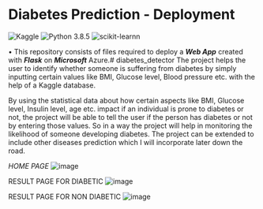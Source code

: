 # Diabetes Prediction - Deployment
![Kaggle](https://img.shields.io/badge/Dataset-Kaggle-blue.svg) ![Python 3.8.5](https://img.shields.io/badge/Python-3.6-brightgreen.svg) ![scikit-learnn](https://img.shields.io/badge/Library-Scikit_Learn-orange.svg)

• This repository consists of files required to deploy a ___Web App___ created with ___Flask___ on ___Microsoft___ Azure.# diabetes_detector
The project helps the user to identify whether someone is suffering from diabetes by simply inputting certain values like BMI, Glucose level, Blood pressure etc. with the help of a Kaggle database.

By using the statistical data about how certain aspects like BMI, Glucose level, Insulin level, age etc. impact if an individual is prone to diabetes or not, the project will be able to tell the user if the person has diabetes or not by entering those values. So in a way the project will help in monitoring the likelihood of someone developing diabetes. The project can be extended to include other diseases prediction which I will incorporate later down the road. 


_HOME PAGE_ 
![image](https://user-images.githubusercontent.com/92875632/160885857-0298cc7f-bb77-4cac-8cf3-ea430ce97bb4.png)

RESULT PAGE FOR DIABETIC 
![image](https://user-images.githubusercontent.com/92875632/160886280-7a75d79a-934f-4387-a85c-9dcd61005824.png)

RESULT PAGE FOR NON DIABETIC
![image](https://user-images.githubusercontent.com/92875632/160886425-4934cc59-0549-48eb-8936-1ce21ac8f10f.png)


